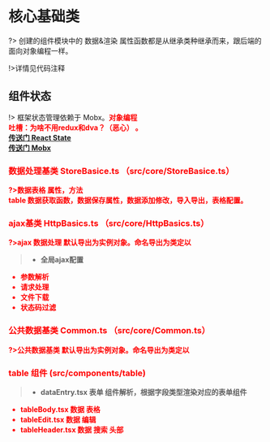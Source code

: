 # 核心基础类
?> 创建的组件模块中的 数据&渲染 属性函数都是从继承类种继承而来，跟后端的面向对象编程一样。

!>详情见代码注释
## 组件状态   
!>  框架状态管理依赖于 Mobx。<strong style="color:red">对象编程<strong><br>
吐槽：为啥不用redux和dva？（恶心） 。<br>
[传送门 React State](https://reactjs.org/docs/state-and-lifecycle.html) <br>
[传送门 Mobx](https://cn.mobx.js.org/)
### 数据处理基类  StoreBasice.ts （src/core/StoreBasice.ts）

?>数据表格 属性，方法<br>
table 数据获取函数，数据保存属性，数据添加修改，导入导出，表格配置。<br>

### ajax基类  HttpBasics.ts （src/core/HttpBasics.ts）

?>ajax 数据处理 默认导出为实例对象。命名导出为类定以<br>
>* 全局ajax配置
* 参数解析
* 请求处理
* 文件下载
* 状态码过滤

### 公共数据基类  Common.ts （src/core/Common.ts）

?>公共数据基类 默认导出为实例对象。命名导出为类定以<br>

### table 组件 (src/components/table)
>* dataEntry.tsx 表单 组件解析，根据字段类型渲染对应的表单组件
* tableBody.tsx  数据 表格 
* tableEdit.tsx  数据 编辑
* tableHeader.tsx 数据 搜索 头部
